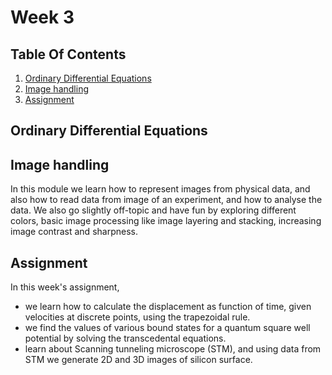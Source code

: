 # Week 3

## Table Of Contents
1. [Ordinary Differential Equations](https://github.com/SCH-IITK/Computational-Physics-2022/blob/main/Week%203/README.md#ordinary-differential-equations)
2. [Image handling](https://github.com/SCH-IITK/Computational-Physics-2022/blob/main/Week%203/README.md#image-handling)
3. [Assignment](https://github.com/SCH-IITK/Computational-Physics-2022/blob/main/Week%203/README.md#assignment)
## Ordinary Differential Equations


## Image handling
In this module we learn how to represent images from physical data, and also how to read data from image of an experiment, and how to analyse the data. We also go slightly off-topic and have fun by exploring different colors, basic image processing like image layering and stacking, increasing image contrast and sharpness.

## Assignment
In this week's assignment,
- we learn how to calculate the displacement as function of time, given velocities at discrete points, using the trapezoidal rule.
- we find the values of various bound states for a quantum square well potential by solving the transcedental equations.
- learn about Scanning tunneling microscope (STM), and using data from STM we generate 2D and 3D images of silicon surface.
